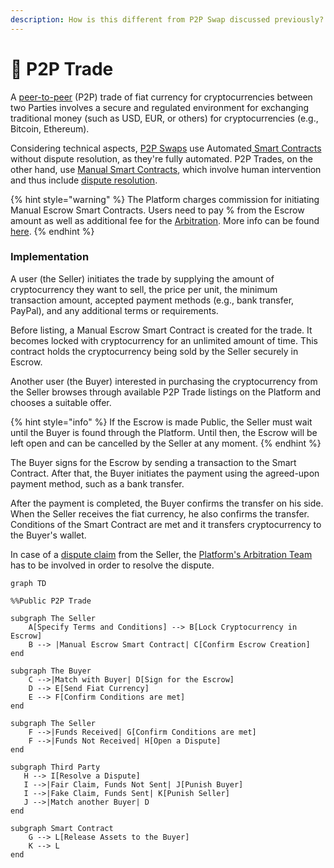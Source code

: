 ```yaml
---
description: How is this different from P2P Swap discussed previously?
---
```


# 🤝 P2P Trade

A [peer-to-peer](../../../resources/glossary.md#peer-to-peer) (P2P) trade of fiat currency for cryptocurrencies between two Parties involves a secure and regulated environment for exchanging traditional money (such as USD, EUR, or others) for cryptocurrencies (e.g., Bitcoin, Ethereum).

Considering technical aspects, [P2P Swaps](../automated/p2p-swap.md) use Automated[ Smart Contracts](../automated/) without dispute resolution, as they're fully automated. P2P Trades, on the other hand, use [Manual Smart Contracts](./), which involve human intervention and thus include [dispute resolution](../../dispute-resolution/).

{% hint style="warning" %}
The Platform charges commission for initiating Manual Escrow Smart Contracts. Users need to pay % from the Escrow amount as well as additional fee for the [Arbitration](../../dispute-resolution/arbitration.md). More info can be found [here](../../platform-fees.md).
{% endhint %}

### Implementation

A user (the Seller) initiates the trade by supplying the amount of cryptocurrency they want to sell, the price per unit, the minimum transaction amount, accepted payment methods (e.g., bank transfer, PayPal), and any additional terms or requirements.

Before listing, a Manual Escrow Smart Contract is created for the trade. It becomes locked with cryptocurrency for an unlimited amount of time. This contract holds the cryptocurrency being sold by the Seller securely in Escrow.&#x20;

Another user (the Buyer) interested in purchasing the cryptocurrency from the Seller browses through available P2P Trade listings on the Platform and chooses a suitable offer.

{% hint style="info" %}
If the Escrow is made Public, the Seller must wait until the Buyer is found through the Platform. Until then, the Escrow will be left open and can be cancelled by the Seller at any moment.
{% endhint %}

The Buyer signs for the Escrow by sending a transaction to the Smart Contract. After that, the Buyer initiates the payment using the agreed-upon payment method, such as a bank transfer.

After the payment is completed, the Buyer confirms the transfer on his side. When the Seller receives the fiat currency, he also confirms the transfer. Conditions of the Smart Contract are met and it transfers cryptocurrency to the Buyer's wallet.

In case of a [dispute claim](../../../resources/glossary.md#dispute) from the Seller, the [Platform's Arbitration Team](../../dispute-resolution/arbitration.md) has to be involved in order to resolve the dispute.

```mermaid
graph TD

%%Public P2P Trade

subgraph The Seller
    A[Specify Terms and Conditions] --> B[Lock Cryptocurrency in Escrow]
    B --> |Manual Escrow Smart Contract| C[Confirm Escrow Creation]
end

subgraph The Buyer
    C -->|Match with Buyer| D[Sign for the Escrow]
    D --> E[Send Fiat Currency]
    E --> F[Confirm Conditions are met]
end

subgraph The Seller
    F -->|Funds Received| G[Confirm Conditions are met]
    F -->|Funds Not Received| H[Open a Dispute]
end

subgraph Third Party
   H --> I[Resolve a Dispute]
   I -->|Fair Claim, Funds Not Sent| J[Punish Buyer]
   I -->|Fake Claim, Funds Sent| K[Punish Seller]
   J -->|Match another Buyer| D
end

subgraph Smart Contract
    G --> L[Release Assets to the Buyer]
    K --> L
end
```
